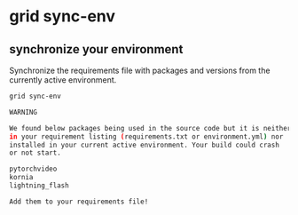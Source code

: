 # grid sync-env

## synchronize your environment

Synchronize the requirements file with packages and versions from the currently active environment. 

```bash
grid sync-env
```

```bash
WARNING

We found below packages being used in the source code but it is neither
in your requirement listing (requirements.txt or environment.yml) nor
installed in your current active environment. Your build could crash
or not start.

pytorchvideo
kornia
lightning_flash

Add them to your requirements file!
```